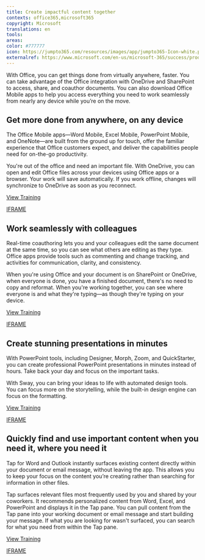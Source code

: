 ```yaml
---
title: Create impactful content together
contexts: office365,microsoft365
copyright: Microsoft
translations: en
tools: 
areas: 
color: #777777
icon: https://jumpto365.com/resources/images/app/jumpto365-Icon-white.png
externalref: https://www.microsoft.com/en-us/microsoft-365/success/productivitylibrary/create-impactful-content-together
---
```

With Office, you can get things done from virtually anywhere, faster. You can take advantage of the Office integration with OneDrive and SharePoint to access, share, and coauthor documents. You can also download Office Mobile apps to help you access everything you need to work seamlessly from nearly any device while you&#x2019;re on the move.


## Get more done from anywhere, on any device

The Office Mobile apps—Word Mobile, Excel Mobile, PowerPoint Mobile, and OneNote—are built from the ground up for touch, offer the familiar experience that Office customers expect, and deliver the capabilities people need for on-the-go productivity.

You're out of the office and need an important file. With OneDrive, you can open and edit Office files across your devices using Office apps or a browser. Your work will save automatically. If you work offline, changes will synchronize to OneDrive as soon as you reconnect.

[View Training](https://support.office.com/article/Set-up-Office-apps-and-email-on-a-mobile-device-7dabb6cb-0046-40b6-81fe-767e0b1f014f)

[IFRAME](https://www.microsoft.com/en-us/videoplayer/embed/RE1Tp2T)

## Work seamlessly with colleagues

Real-time coauthoring lets you and your colleagues edit the same document at the same time, so you can see what others are editing as they type. Office apps provide tools such as commenting and change tracking, and activities for communication, clarity, and consistency.

When you're using Office and your document is on SharePoint or OneDrive, when everyone is done, you have a finished document, there's no need to copy and reformat. When you're working together, you can see where everyone is and what they're typing—as though they're typing on your device.

[View Training](https://support.office.com/article/Document-collaboration-and-co-authoring-EE1509B4-1F6E-401E-B04A-782D26F564A4)

[IFRAME](https://www.microsoft.com/en-us/videoplayer/embed/RE1TOTi)

## Create stunning presentations in minutes

With PowerPoint tools, including Designer, Morph, Zoom, and QuickStarter, you can create professional PowerPoint presentations in minutes instead of hours. Take back your day and focus on the important tasks. 

With Sway, you can bring your ideas to life with automated design tools. You can focus more on the storytelling, while the built-in design engine can focus on the formatting. 

[View Training](https://support.office.com/article/Research-a-topic-with-PowerPoint-QuickStarter-4784f273-0b2c-456c-9c89-24e5b977c224)

[IFRAME](https://www.microsoft.com/en-us/videoplayer/embed/RE1Tmr8)

## Quickly find and use important content when you need it, where you need it

Tap for Word and Outlook instantly surfaces existing content directly within your document or email message, without leaving the app. This allows you to keep your focus on the content you’re creating rather than searching for information in other files.

Tap surfaces relevant files most frequently used by you and shared by your coworkers. It recommends personalized content from Word, Excel, and PowerPoint and displays it in the Tap pane. You can pull content from the Tap pane into your working document or email message and start building your message. If what you are looking for wasn't surfaced, you can search for what you need from within the Tap pane.

[View Training](https://support.office.com/article/Find-and-use-the-content-you-need-when-you-need-without-leaving-Word-860118fc-1f61-41f6-922f-40084a284658)

[IFRAME](https://www.microsoft.com/en-us/videoplayer/embed/RE1TEud)

